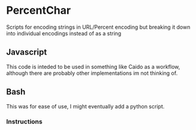 # PercentChar
Scripts for encoding strings in URL/Percent encoding but breaking it down into individual encodings instead of as a string

## Javascript
This code is inteded to be used in something like Caido as a workflow, although there are probably other implementations im not thinking of.

## Bash 
This was for ease of use, I might eventually add a python script.

### Instructions

